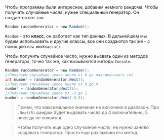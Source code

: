 Чтобы программы были интереснее, добавим немного рандома. Чтобы получать случайные числа, нужен специальный генератор. Он создается вот так:
```csharp
Random randomGenerator = new Random();
```
`Random` - это **класс**, он работает как тип данных. В дальнейшем мы будем использовать и другие классы, все они создаются так же - с помощью `new имяКласса()`.

Чтобы получить случайное число, нужно вызвать один из методов генератора, точно так же, как вызываются методы `Console`.
```csharp
Random randomGenerator = new Random();
//Получаем случайное целое число от 0 до максимального int
int number = randomGenerator.Next();
//Получаем случайное целое число от 0 до 4 
number = randomGenerator.Next(5);
//Получаем случайное целое от -3 до 2
number = randomGenerator.Next(-3,3);
``` 
>Помни, что максимальное значение не включено в диапазон. При `.Next(5)` рандом будет выдавать числа до 4 включительно, 5 никогда не появится.

> Чтобы получить еще одно случайное число, не нужно заново создавать генератор. Просто еще раз вызови его метод.
